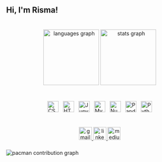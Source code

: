 <br clear="both">

<h2 align="left">Hi, I'm Risma!</h2>

###

<br clear="both">

<div align="center">
  <img src="https://github-readme-stats.vercel.app/api/top-langs?username=rismawidiya&locale=en&hide_title=false&layout=compact&card_width=320&langs_count=5&theme=dracula&hide_border=true&custom_title=Risma's%20Languages" height="150" alt="languages graph"  />
  <img src="https://github-readme-stats.vercel.app/api?username=rismawidiya&hide_title=false&hide_rank=true&show_icons=true&include_all_commits=true&count_private=true&disable_animations=false&theme=dracula&locale=en&hide_border=true&custom_title=Risma's%20Stats" height="150" alt="stats graph"  />
</div>

###

<br clear="both">

<div style="display:flex; justify-content:center; gap:12px; flex-wrap:wrap; margin-bottom: 1em;">
  <img src="https://cdn.simpleicons.org/css/1572B6" height="30" alt="CSS logo" />
  <img src="https://cdn.simpleicons.org/html5/E34F26" height="30" alt="HTML5 logo" />
  <img src="https://cdn.simpleicons.org/jupyter/F37626" height="30" alt="Jupyter logo" />
  <img src="https://cdn.simpleicons.org/mysql/4479A1" height="30" alt="MySQL logo" />
  <img src="https://cdn.simpleicons.org/numpy/013243" height="30" alt="NumPy logo" />
  <img src="https://cdn.simpleicons.org/pandas/150458" height="30" alt="Pandas logo" />
  <img src="https://cdn.simpleicons.org/python/3776AB" height="30" alt="Python logo" />
</div>

###

<br clear="both">

<div align="center">
  <a href="mailto:rismawidiya01@gmail.com" target="_blank">
    <img src="https://img.shields.io/static/v1?message=Gmail&logo=gmail&label=&color=D14836&logoColor=white&labelColor=&style=for-the-badge" height="35" alt="gmail logo"  />
  </a>
  <a href="https://www.linkedin.com/in/risma-w-18b245348/" target="_blank">
    <img src="https://img.shields.io/static/v1?message=LinkedIn&logo=linkedin&label=&color=0077B5&logoColor=white&labelColor=&style=for-the-badge" height="35" alt="linkedin logo"  />
  </a>
  <a href="https://medium.com/@rismawidiya01" target="_blank">
    <img src="https://img.shields.io/static/v1?message=Medium&logo=medium&label=&color=12100E&logoColor=white&labelColor=&style=for-the-badge" height="35" alt="medium logo"  />
  </a>
</div>

###

<picture>
  <source media="(prefers-color-scheme: dark)" srcset="https://raw.githubusercontent.com/rismawidiya/Risma/output/pacman-contribution-graph-dark.svg">
  <source media="(prefers-color-scheme: light)" srcset="https://raw.githubusercontent.com/rismawidiya/Risma/output/pacman-contribution-graph.svg">
  <img alt="pacman contribution graph" src="https://raw.githubusercontent.com/rismawidiya/Risma/output/pacman-contribution-graph.svg">
</picture>

###
